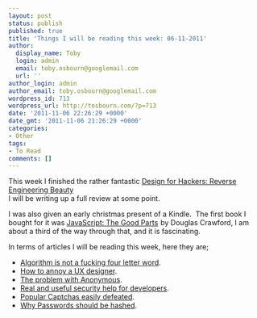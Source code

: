 ```yaml
---
layout: post
status: publish
published: true
title: 'Things I will be reading this week: 06-11-2011'
author:
  display_name: Toby
  login: admin
  email: toby.osbourn@googlemail.com
  url: ''
author_login: admin
author_email: toby.osbourn@googlemail.com
wordpress_id: 713
wordpress_url: http://tosbourn.com/?p=713
date: '2011-11-06 22:26:29 +0000'
date_gmt: '2011-11-06 21:26:29 +0000'
categories:
- Other
tags:
- To Read
comments: []
---
```

<p>This week I finished the rather fantastic <a href="http://www.amazon.co.uk/gp/product/1119998956/ref=as_li_ss_tl?ie=UTF8&amp;tag=tosbourn-21&amp;linkCode=as2&amp;camp=1634&amp;creative=19450&amp;creativeASIN=1119998956">Design for Hackers: Reverse Engineering Beauty</a><img style="border: none !important; margin: 0px !important;" src="http://www.assoc-amazon.co.uk/e/ir?t=tosbourn-21&amp;l=as2&amp;o=2&amp;a=1119998956" alt="" width="1" height="1" border="0" /><br />
I will be writing up a full review at some point.</p>
<p>I was also given an early christmas present of a Kindle.  The first book I bought for it was <a href="http://www.amazon.co.uk/gp/product/0596517742/ref=as_li_ss_tl?ie=UTF8&amp;tag=tosbourn-21&amp;linkCode=as2&amp;camp=1634&amp;creative=19450&amp;creativeASIN=0596517742">JavaScript: The Good Parts</a><img style="border: none !important; margin: 0px !important;" src="http://www.assoc-amazon.co.uk/e/ir?t=tosbourn-21&amp;l=as2&amp;o=2&amp;a=0596517742" alt="" width="1" height="1" border="0" /> by Douglas Crawford, I am about a third of the way through that, and it is fascinating.</p>
<p>In terms of articles I will be reading this week, here they are;</p>
<ul>
<li><a href="http://www.jamisbuck.org/presentations/rubyconf2011/index.html">Algorithm is not a fucking four letter word</a>.</li>
<li><a href="http://www.uxmatters.com/mt/archives/2011/11/how-to-annoy-a-ux-designer.php">How to annoy a UX designer</a>.</li>
<li><a href="http://www.technollama.co.uk/the-problem-with-anonymous">The problem with Anonymous</a>.</li>
<li><a href="http://software-security.sans.org/blog/2011/11/03/real-and-useful-security-help-for-software-developers">Real and useful security help for developers</a>.</li>
<li><a href="http://www.theregister.co.uk/2011/11/02/popular_captchas_easily_defeated/">Popular Captchas easily defeated</a>.</li>
<li><a href="http://security.blogoverflow.com/2011/11/why-passwords-should-be-hashed/">Why Passwords should be hashed</a>.</li>
</ul>
